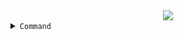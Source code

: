 <center>
  <img src="https://c.top4top.io/p_2735faz1o0.jpg">
  </center>
<details close><summary><code>Command</code></summary>

```bash
pkg update && pkg upgrade
apt install whiptail
apt install python
apt install git
git clone https://github.com/PICKFORD-DC/FBMBF
cd FBMBF
python run
```
- thanks for helping me :')
> - Brutal ID<br>
> - Speed-Run-Bash<br>
> - Mr_Dark<br>
